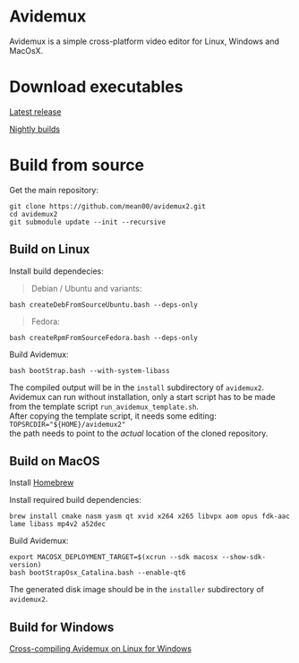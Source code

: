 # Avidemux

Avidemux is a simple cross-platform video editor for Linux, Windows and MacOsX.

# Download executables

[Latest release](https://github.com/mean00/avidemux2/releases/latest)

[Nightly builds](https://www.avidemux.org/nightly/)

# Build from source

Get the main repository:
```
git clone https://github.com/mean00/avidemux2.git
cd avidemux2
git submodule update --init --recursive
```


## Build on Linux

Install build dependecies:
> Debian / Ubuntu and variants:
```
bash createDebFromSourceUbuntu.bash --deps-only
```
> Fedora:
```
bash createRpmFromSourceFedora.bash --deps-only
```
Build Avidemux:
```
bash bootStrap.bash --with-system-libass
```

The compiled output will be in the `install` subdirectory of `avidemux2`.  
Avidemux can run without installation, only a start script has to be made from the template script `run_avidemux_template.sh`.  
After copying the template script, it needs some editing:  
`TOPSRCDIR="${HOME}/avidemux2"`  
the path needs to point to the *actual* location of the cloned repository. 


## Build on MacOS

Install [Homebrew](https://github.com/Homebrew/brew)

Install required build dependencies:
```
brew install cmake nasm yasm qt xvid x264 x265 libvpx aom opus fdk-aac lame libass mp4v2 a52dec
```

Build Avidemux:
```
export MACOSX_DEPLOYMENT_TARGET=$(xcrun --sdk macosx --show-sdk-version)
bash bootStrapOsx_Catalina.bash --enable-qt6
```

The generated disk image should be  in the `installer` subdirectory of `avidemux2`.  


## Build for Windows

[Cross-compiling Avidemux on Linux for Windows](https://github.com/mean00/avidemux2/blob/master/cross-compiling.txt)
